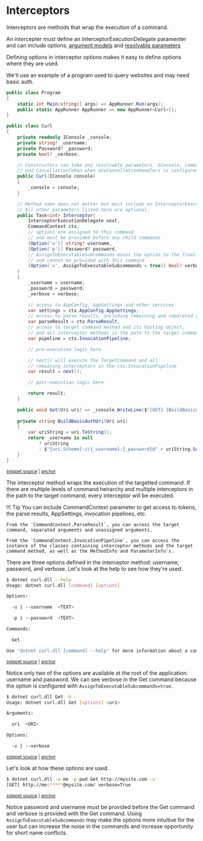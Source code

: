 # Interceptors

Interceptors are methods that wrap the execution of a command.

An intercepter must define an InterceptorExecutionDelegate paramenter and can include options, 
[argument models](../Arguments/argument-models.md) and [resolvable parameters](../Extensibility/parameter-resolvers.md)

Defining options in interceptor options makes it easy to define options where they are used.

We'll use an example of a program used to query websites and may need basic auth.

<!-- snippet: getting-started-500-interceptors -->
<a id='snippet-getting-started-500-interceptors'></a>
```c#
public class Program
{
    static int Main(string[] args) => AppRunner.Run(args);
    public static AppRunner AppRunner => new AppRunner<Curl>();
}

public class Curl
{
    private readonly IConsole _console;
    private string? _username;
    private Password? _password;
    private bool? _verbose;

    // Constructors can take any resolvable parameters. IConsole, CommandContext, 
    // and CancellationToken when UseCancellationHandlers is configured.
    public Curl(IConsole console)
    {
        _console = console;
    }

    // Method name does not matter but must include an InterceptorExecutionDelegate parameter.
    // All other parameters listed here are optional.
    public Task<int> Interceptor(
        InterceptorExecutionDelegate next, 
        CommandContext ctx,
        // options are assigned to this command
        // and must be provided before any child commands
        [Option('u')] string? username,
        [Option('p')] Password? password,
        // AssignToExecutableSubcommands moves the option to the final commands
        // and cannot be provided with this command
        [Option('v', AssignToExecutableSubcommands = true)] bool? verbose
    )
    {
        _username = username;
        _password = password;
        _verbose = verbose;

        // access to AppConfig, AppSettings and other services
        var settings = ctx.AppConfig.AppSettings;
        // access to parse results, including remaining and separated arguments 
        var parseResult = ctx.ParseResult;
        // access to target command method and its hosting object,
        // and all interceptor methods in the path to the target command.
        var pipeline = ctx.InvocationPipeline;

        // pre-execution logic here

        // next() will execute the TargetCommand and all
        // remaining interceptors in the ctx.InvocationPipeline
        var result = next();

        // post-execution logic here

        return result;
    }

    public void Get(Uri uri) => _console.WriteLine($"[GET] {BuildBasicAuthUri(uri)} verbose={_verbose}");
    
    private string BuildBasicAuthUri(Uri uri)
    {
        var uriString = uri.ToString();
        return _username is null
            ? uriString
            : $"{uri.Scheme}://{_username}:{_password}@" + uriString.Substring(uri.Scheme.Length + 3);
    }
}
```
<sup><a href='https://github.com/bilal-fazlani/commanddotnet/blob/master/CommandDotNet.DocExamples/GettingStarted/Getting_Started_500_Interceptors.cs#L10-L78' title='Snippet source file'>snippet source</a> | <a href='#snippet-getting-started-500-interceptors' title='Start of snippet'>anchor</a></sup>
<!-- endSnippet -->

The interceptor method wraps the execution of the targetted command. 
If there are multiple levels of command heirarchy and multiple interceptors in the path to the target command, every interceptor will be executed.

!!! Tip
    You can include CommandContext parameter to get access to tokens, the parse results, AppSettings, invocation pipelines, etc.

    From the `CommandContext.ParseResult`, you can access the target command, separated arguments and unassigned arguments.

    From the `CommandContext.InvocationPipeline`, you can access the instance of the classes containing interceptor methods and the target command method, as well as the MethodInfo and ParameterInfo's.

There are three options defined in the interceptor method: username, password, and verbose.  Let's look at the help to see how they're used.

<!-- snippet: getting-started-500-interceptors-help -->
<a id='snippet-getting-started-500-interceptors-help'></a>
```bash
$ dotnet curl.dll --help
Usage: dotnet curl.dll [command] [options]

Options:

  -u | --username  <TEXT>

  -p | --password  <TEXT>

Commands:

  Get

Use "dotnet curl.dll [command] --help" for more information about a command.
```
<sup><a href='https://github.com/bilal-fazlani/commanddotnet/blob/master/CommandDotNet.DocExamples/BashSnippets/getting-started-500-interceptors-help.bash#L1-L16' title='Snippet source file'>snippet source</a> | <a href='#snippet-getting-started-500-interceptors-help' title='Start of snippet'>anchor</a></sup>
<!-- endSnippet -->

Notice only two of the options are available at the root of the application: username and password. We can see verbose in the Get command because the option is configured with `AssignToExecutableSubcommands=true`.

<!-- snippet: getting-started-500-interceptors-get-help -->
<a id='snippet-getting-started-500-interceptors-get-help'></a>
```bash
$ dotnet curl.dll Get -h
Usage: dotnet curl.dll Get [options] <uri>

Arguments:

  uri  <URI>

Options:

  -v | --verbose
```
<sup><a href='https://github.com/bilal-fazlani/commanddotnet/blob/master/CommandDotNet.DocExamples/BashSnippets/getting-started-500-interceptors-get-help.bash#L1-L12' title='Snippet source file'>snippet source</a> | <a href='#snippet-getting-started-500-interceptors-get-help' title='Start of snippet'>anchor</a></sup>
<!-- endSnippet -->

Let's look at how these options are used.

<!-- snippet: getting-started-500-interceptors-get -->
<a id='snippet-getting-started-500-interceptors-get'></a>
```bash
$ dotnet curl.dll -u me -p pwd Get http://mysite.com -v
[GET] http://me:*****@mysite.com/ verbose=True
```
<sup><a href='https://github.com/bilal-fazlani/commanddotnet/blob/master/CommandDotNet.DocExamples/BashSnippets/getting-started-500-interceptors-get.bash#L1-L4' title='Snippet source file'>snippet source</a> | <a href='#snippet-getting-started-500-interceptors-get' title='Start of snippet'>anchor</a></sup>
<!-- endSnippet -->

Notice password and username must be provided before the Get command and verbose is provided with the Get command.  Using `AssignToExecutableSubcommands` may make the options more intuitive for the user but can increase the noise in the commands and increase opportunity for short name conflicts.
